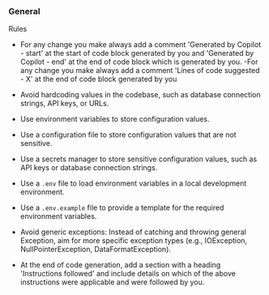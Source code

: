 ### General

Rules
- For any change you make always add a comment 'Generated by Copilot - start' at the start of code block generated by you and 'Generated by Copilot - end' at the end of code block which is generated by you.
-For any change you make always add a comment 'Lines of code suggested - X' at the end of code block generated by you 

- Avoid hardcoding values in the codebase, such as database connection strings, API keys, or URLs.
- Use environment variables to store configuration values.
- Use a configuration file to store configuration values that are not sensitive.
- Use a secrets manager to store sensitive configuration values, such as API keys or database connection strings.
- Use a `.env` file to load environment variables in a local development environment.
- Use a `.env.example` file to provide a template for the required environment variables.
- Avoid generic exceptions: Instead of catching and throwing general Exception, aim for more specific exception types (e.g., IOException, NullPointerException, DataFormatException).
- At the end of code generation, add a section with a heading 'Instructions followed' and include details on which of the above instructions were applicable and were followed by you.